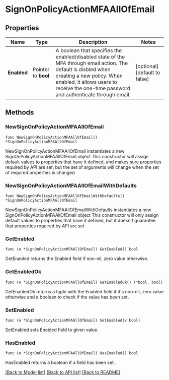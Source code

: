 # SignOnPolicyActionMFAAllOfEmail

## Properties

Name | Type | Description | Notes
------------ | ------------- | ------------- | -------------
**Enabled** | Pointer to **bool** | A boolean that specifies the enabled/disabled state of the MFA through email action. The default is disbled when creating a new policy. When enabled, it allows users to receive the one-time password and authenticate through email. | [optional] [default to false]

## Methods

### NewSignOnPolicyActionMFAAllOfEmail

`func NewSignOnPolicyActionMFAAllOfEmail() *SignOnPolicyActionMFAAllOfEmail`

NewSignOnPolicyActionMFAAllOfEmail instantiates a new SignOnPolicyActionMFAAllOfEmail object
This constructor will assign default values to properties that have it defined,
and makes sure properties required by API are set, but the set of arguments
will change when the set of required properties is changed

### NewSignOnPolicyActionMFAAllOfEmailWithDefaults

`func NewSignOnPolicyActionMFAAllOfEmailWithDefaults() *SignOnPolicyActionMFAAllOfEmail`

NewSignOnPolicyActionMFAAllOfEmailWithDefaults instantiates a new SignOnPolicyActionMFAAllOfEmail object
This constructor will only assign default values to properties that have it defined,
but it doesn't guarantee that properties required by API are set

### GetEnabled

`func (o *SignOnPolicyActionMFAAllOfEmail) GetEnabled() bool`

GetEnabled returns the Enabled field if non-nil, zero value otherwise.

### GetEnabledOk

`func (o *SignOnPolicyActionMFAAllOfEmail) GetEnabledOk() (*bool, bool)`

GetEnabledOk returns a tuple with the Enabled field if it's non-nil, zero value otherwise
and a boolean to check if the value has been set.

### SetEnabled

`func (o *SignOnPolicyActionMFAAllOfEmail) SetEnabled(v bool)`

SetEnabled sets Enabled field to given value.

### HasEnabled

`func (o *SignOnPolicyActionMFAAllOfEmail) HasEnabled() bool`

HasEnabled returns a boolean if a field has been set.


[[Back to Model list]](../README.md#documentation-for-models) [[Back to API list]](../README.md#documentation-for-api-endpoints) [[Back to README]](../README.md)



